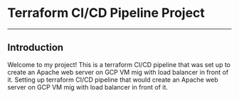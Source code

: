 # Terraform CI/CD Pipeline Project
---------------------------------
## Introduction

Welcome to my project! This is a terraform CI/CD pipeline that was set up to create an Apache web server on GCP VM mig with load balancer in front of it.   Setting up terraform CI/CD pipeline that would create an Apache web server on GCP VM mig with load balancer in front of it.




